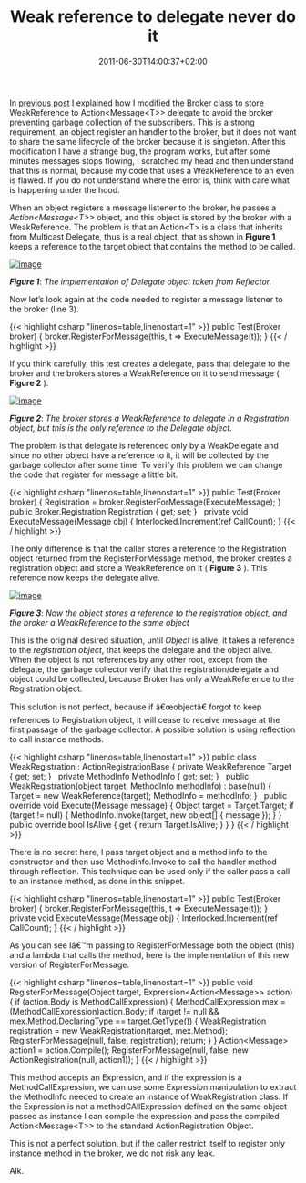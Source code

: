 ﻿---
title: "Weak reference to delegate never do it"
description: ""
date: 2011-06-30T14:00:37+02:00
draft: false
tags: [Net]
categories: [NET framework]
---
In [previous post](http://www.codewrecks.com/blog/index.php/2011/04/15/o-reference-from-singleton-why-thou-are-so-subtle/) I explained how I modified the Broker class to store WeakReference to Action&lt;Message&lt;T&gt;&gt; delegate to avoid the broker preventing garbage collection of the subscribers. This is a strong requirement, an object register an handler to the broker, but it does not want to share the same lifecycle of the broker because it is singleton. After this modification I have a strange bug, the program works, but after some minutes messages stops flowing, I scratched my head and then understand that this is normal, because my code that uses a WeakReference to an even is flawed. If you do not understand where the error is, think with care what is happening under the hood.

When an object registers a message listener to the broker, he passes a *Action&lt;Message&lt;T&gt;&gt;* object, and this object is stored by the broker with a WeakReference. The problem is that an Action&lt;T&gt; is a class that inherits from Multicast Delegate, thus is a real object, that as shown in  **Figure 1** keeps a reference to the target object that contains the method to be called.

[![image](https://www.codewrecks.com/blog/wp-content/uploads/2011/06/image_thumb28.png "image")](https://www.codewrecks.com/blog/wp-content/uploads/2011/06/image28.png)

 ***Figure 1***: *The implementation of Delegate object taken from Reflector.*

Now let’s look again at the code needed to register a message listener to the broker (line 3).

{{< highlight csharp "linenos=table,linenostart=1" >}}
public Test(Broker broker)
{
broker.RegisterForMessage<String>(this, t => ExecuteMessage(t));
}
{{< / highlight >}}

If you think carefully, this test creates a delegate, pass that delegate to the broker and the brokers stores a WeakReference on it to send message ( **Figure 2** ).

[![image](https://www.codewrecks.com/blog/wp-content/uploads/2011/06/image_thumb29.png "image")](https://www.codewrecks.com/blog/wp-content/uploads/2011/06/image29.png)

 ***Figure 2***: *The broker stores a WeakReference to delegate in a Registration object, but this is the only reference to the Delegate object.*

The problem is that delegate is referenced only by a WeakDelegate and since no other object have a reference to it, it will be collected by the garbage collector after some time. To verify this problem we can change the code that register for message a little bit.

{{< highlight csharp "linenos=table,linenostart=1" >}}
public Test(Broker broker)
{
Registration = broker.RegisterForMessage<String>(ExecuteMessage);
}
 
public Broker.Registration Registration { get; set; }
 
private void ExecuteMessage(Message<string> obj)
{
Interlocked.Increment(ref CallCount);
}
{{< / highlight >}}

The only difference is that the caller stores a reference to the Registration object returned from the RegisterForMessage method, the broker creates a registration object and store a WeakReference on it ( **Figure 3** ). This reference now keeps the delegate alive.

[![image](https://www.codewrecks.com/blog/wp-content/uploads/2011/06/image_thumb30.png "image")](https://www.codewrecks.com/blog/wp-content/uploads/2011/06/image30.png)

 ***Figure 3***: *Now the object stores a reference to the registration object, and the broker a WeakReference to the same object*

This is the original desired situation, until *Object* is alive, it takes a reference to the *registration object*, that keeps the delegate and the object alive. When the object is not references by any other root, except from the delegate, the garbage collector verify that the registration/delegate and object could be collected, because Broker has only a WeakReference to the Registration object.

This solution is not perfect, because if â€œobjectâ€ forgot to keep references to Registration object, it will cease to receive message at the first passage of the garbage collector. A possible solution is using reflection to call instance methods.

{{< highlight csharp "linenos=table,linenostart=1" >}}
public class WeakRegistration : ActionRegistrationBase
{
private WeakReference<Object> Target { get; set; }
 
private MethodInfo MethodInfo { get; set; }
 
public WeakRegistration(object target, MethodInfo methodInfo)
: base(null)
{
Target = new WeakReference<object>(target);
MethodInfo = methodInfo;
}
 
public override void Execute<T>(Message<T> message)
{
Object target = Target.Target;
if (target != null)
{
MethodInfo.Invoke(target, new object[] { message });
}
}
 
public override bool IsAlive
{
get { return Target.IsAlive; }
}
}
{{< / highlight >}}

There is no secret here, I pass target object and a method info to the constructor and then use Methodinfo.Invoke to call the handler method through reflection. This technique can be used only if the caller pass a call to an instance method, as done in this snippet.

{{< highlight csharp "linenos=table,linenostart=1" >}}
public Test(Broker broker)
{
broker.RegisterForMessage<String>(this, t => ExecuteMessage(t));
}
 
private void ExecuteMessage(Message<string> obj)
{
Interlocked.Increment(ref CallCount);
}
{{< / highlight >}}

As you can see Iâ€™m passing to RegisterForMessage both the object (this) and a lambda that calls the method, here is the implementation of this new version of RegisterForMessage.

{{< highlight csharp "linenos=table,linenostart=1" >}}
public void RegisterForMessage<T>(Object target, Expression<Action<Message<T>>> action)
{
if (action.Body is MethodCallExpression)
{
MethodCallExpression mex = (MethodCallExpression)action.Body;
if (target != null && mex.Method.DeclaringType == target.GetType())
{
WeakRegistration registration = new WeakRegistration(target, mex.Method);
RegisterForMessage<T>(null, false, registration);
return;
}
}
Action<Message<T>> action1 = action.Compile();
RegisterForMessage<T>(null, false, new ActionRegistration(null, action1));
}
{{< / highlight >}}

This method accepts an Expression, and if the expression is a MethodCallExpression, we can use some Expression manipulation to extract the MethodInfo needed to create an instance of WeakRegistration class. If the Expression is not a methodCAllExpression defined on the same object passed as instance I can compile the expression and pass the compiled Action&lt;Message&lt;T&gt;&gt; to the standard ActionRegistration Object.

This is not a perfect solution, but if the caller restrict itself to register only instance method in the broker, we do not risk any leak.

Alk.
